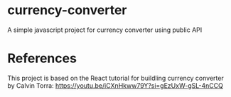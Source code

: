 # currency-converter
A simple javascript project for currency converter using public API

# References
This project is based on the React tutorial for buildling currency converter by Calvin Torra: https://youtu.be/iCXnHkww79Y?si=gEzUxW-gSL-4nCCQ
